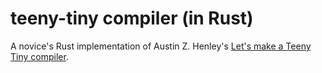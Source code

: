 # teeny-tiny compiler (in Rust)

A novice's Rust implementation of Austin Z. Henley's [Let's make a Teeny Tiny compiler](https://austinhenley.com/blog/teenytinycompiler1.html).
